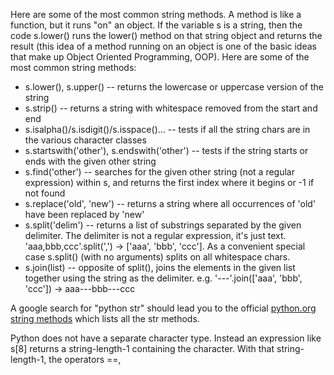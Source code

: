 Here are some of the most common string methods. A method is like a function, but it runs "on" an object. If the variable s is a string, then the code s.lower() runs the lower() method on that string object and returns the result (this idea of a method running on an object is one of the basic ideas that make up Object Oriented Programming, OOP). Here are some of the most common string methods:

* s.lower(), s.upper() -- returns the lowercase or uppercase version of the string
* s.strip() -- returns a string with whitespace removed from the start and end
* s.isalpha()/s.isdigit()/s.isspace()... -- tests if all the string chars are in the various character classes
* s.startswith('other'), s.endswith('other') -- tests if the string starts or ends with the given other string
* s.find('other') -- searches for the given other string (not a regular expression) within s, and returns the first index where it begins or -1 if not found
* s.replace('old', 'new') -- returns a string where all occurrences of 'old' have been replaced by 'new'
* s.split('delim') -- returns a list of substrings separated by the given delimiter. The delimiter is not a regular expression, it's just text. 'aaa,bbb,ccc'.split(',') -> ['aaa', 'bbb', 'ccc']. As a convenient special case s.split() (with no arguments) splits on all whitespace chars.
* s.join(list) -- opposite of split(), joins the elements in the given list together using the string as the delimiter. e.g. '---'.join(['aaa', 'bbb', 'ccc']) -> aaa---bbb---ccc

A google search for "python str" should lead you to the official [python.org string methods](http://docs.python.org/library/stdtypes.html#string-methods) which lists all the str methods.

Python does not have a separate character type. Instead an expression like s[8] returns a string-length-1 containing the character. With that string-length-1, the operators ==, 
